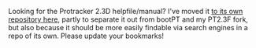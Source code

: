Looking for the Protracker 2.3D helpfile/manual? I've moved it [to its own repository here](https://github.com/echolevel/Protracker-2.3D-Helpfile-Manual), partly to separate it out from bootPT and my PT2.3F fork, but also because it should be more easily findable via search engines in a repo of its own. Please update your bookmarks!